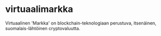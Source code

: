 # virtuaalimarkka
Virtuaalinen 'Markka' on blockchain-teknologiaan perustuva, itsenäinen, suomalais-lähtöinen cryptovaluutta.
